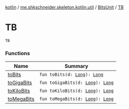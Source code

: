 [kotlin](../../../index.md) / [me.shkschneider.skeleton.kotlin.util](../../index.md) / [BitsUnit](../index.md) / [TB](./index.md)

# TB

`TB`

### Functions

| Name | Summary |
|---|---|
| [toBits](to-bits.md) | `fun toBits(d: `[`Long`](https://kotlinlang.org/api/latest/jvm/stdlib/kotlin/-long/index.html)`): `[`Long`](https://kotlinlang.org/api/latest/jvm/stdlib/kotlin/-long/index.html) |
| [toGigaBits](to-giga-bits.md) | `fun toGigaBits(d: `[`Long`](https://kotlinlang.org/api/latest/jvm/stdlib/kotlin/-long/index.html)`): `[`Long`](https://kotlinlang.org/api/latest/jvm/stdlib/kotlin/-long/index.html) |
| [toKiloBits](to-kilo-bits.md) | `fun toKiloBits(d: `[`Long`](https://kotlinlang.org/api/latest/jvm/stdlib/kotlin/-long/index.html)`): `[`Long`](https://kotlinlang.org/api/latest/jvm/stdlib/kotlin/-long/index.html) |
| [toMegaBits](to-mega-bits.md) | `fun toMegaBits(d: `[`Long`](https://kotlinlang.org/api/latest/jvm/stdlib/kotlin/-long/index.html)`): `[`Long`](https://kotlinlang.org/api/latest/jvm/stdlib/kotlin/-long/index.html) |
